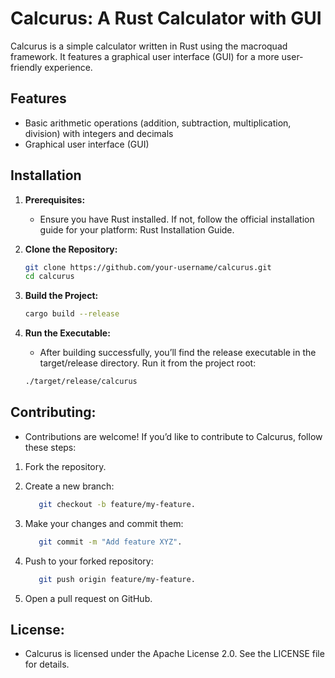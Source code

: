 # Calcurus: A Rust Calculator with GUI

Calcurus is a simple calculator written in Rust using the macroquad framework. It features a graphical user interface (GUI) for a more user-friendly experience.

## Features

- Basic arithmetic operations (addition, subtraction, multiplication, division) with integers and decimals
- Graphical user interface (GUI)

## Installation

1. **Prerequisites:**
   - Ensure you have Rust installed. If not, follow the official installation guide for your platform: Rust Installation Guide.

2. **Clone the Repository:**
   ```bash
   git clone https://github.com/your-username/calcurus.git
   cd calcurus

3. **Build the Project:**
   ```bash
   cargo build --release

4. **Run the Executable:**
   - After building successfully, you’ll find the release executable in the target/release directory. Run it from the project root:
     
   ```bash
   ./target/release/calcurus

## Contributing:
   - Contributions are welcome! If you’d like to contribute to Calcurus, follow these steps:
   1. Fork the repository.
   2. Create a new branch: 

      ```bash
         git checkout -b feature/my-feature.
   3. Make your changes and commit them: 

      ```bash
         git commit -m "Add feature XYZ".
   4. Push to your forked repository: 

      ```bash
         git push origin feature/my-feature.
   5. Open a pull request on GitHub.

## License:
   - Calcurus is licensed under the Apache License 2.0. See the LICENSE file for details.
